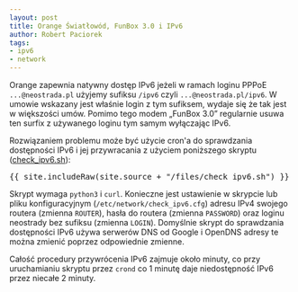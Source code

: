 ```yaml
---
layout: post
title: Orange Światłowód, FunBox 3.0 i IPv6
author: Robert Paciorek
tags:
- ipv6
- network
---
```


Orange zapewnia natywny dostęp IPv6 jeżeli w ramach loginu PPPoE `...@neostrada.pl` użyjemy sufiksu `/ipv6` czyli `...@neostrada.pl/ipv6`.
W umowie wskazany jest właśnie login z tym sufiksem, wydaje się że tak jest w większości umów.
Pomimo tego modem „FunBox 3.0” regularnie usuwa ten surfix z używanego loginu tym samym wyłączając IPv6.

Rozwiązaniem problemu może być użycie cron'a do sprawdzania dostępności IPv6 i jej przywracania z użyciem poniższego skryptu ([check_ipv6.sh](/files/check_ipv6.sh)):

<pre>{{ site.includeRaw(site.source + "/files/check_ipv6.sh") }}</pre>

Skrypt wymaga `python3` i `curl`.
Konieczne jest ustawienie w skrypcie lub pliku konfiguracyjnym (`/etc/network/check_ipv6.cfg`) adresu IPv4 swojego routera (zmienna `ROUTER`), hasła do routera (zmienna `PASSWORD`) oraz loginu neostrady bez sufiksu (zmienna `LOGIN`).
Domyślnie skrypt do sprawdzania dostępności IPv6 używa serwerów DNS od Google i OpenDNS adresy te można zmienić poprzez odpowiednie zmienne.

Całość procedury przywrócenia IPv6 zajmuje około minuty, co przy uruchamianiu skryptu przez `crond` co 1 minutę daje niedostępność IPv6 przez niecałe 2 minuty.
